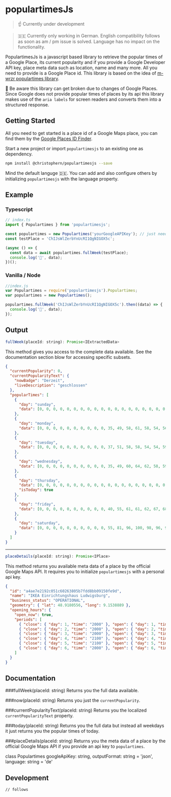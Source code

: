 # populartimesJs

> ☝️ Currently under development

> 🇩🇪 Currently only working in German. English compatibility follows as soon as am / pm issue is solved. Language has no impact on the functionality.

PopulartimesJs is a javascript based library to retrieve the popular times of a Google Place, its current popularity and if you provide a Google Developer API key, place meta data such as location, name and many more. All you need to provide is a Google Place id. This library is based on the idea of [m-wrzr populartimes library](https://github.com/m-wrzr/populartimes).

🙈 Be aware this library can get broken due to changes of Google Places. Since Google does not provide popular times of places by its api this library makes use of the `aria labels` for screen readers and converts them into a structured response.

## Getting Started

All you need to get started is a place id of a Google Maps place, you can find them by the [Google Places ID Finder](https://developers.google.com/maps/documentation/javascript/examples/places-placeid-finder).

Start a new project or import `populartimesjs` to an existing one as dependency.

```bash
npm install @christophern/populartimesjs --save
```

Mind the default languge 🇩🇪. You can add and also configure others by initializing `populartimesjs` with the language property.

## Example

### Typescript

```js
// index.ts
import { Populartimes } from 'populartimesjs';

const populartimes = new Populartimes('yourGoogleAPIKey'); // just needed if you want to get place details
const testPlace = 'ChIJsWlZerbYnUcRI1QgNIGOX5c';

(async () => {
  const data = await populartimes.fullWeek(testPlace);
  console.log('🚀', data);
})();
```

### Vanilla / Node

```js
//index.js
var Populartimes = require('populartimesjs').Populartimes;
var populartimes = new Populartimes();

populartimes.fullWeek('ChIJsWlZerbYnUcRI1QgNIGOX5c').then((data) => {
  console.log('🚀', data);
});
```

## Output

```js
fullWeek(placeId: string): Promise<IExtractedData>
```

This method gives you access to the complete data available. See the documentation section blow for accessing specific subsets.

```json
{
  "currentPopularity": 0,
  "currentPopularityText": {
    "nowBadge": "Derzeit",
    "liveDescription": "geschlossen"
  },
  "popularTimes": [
    {
      "day": "sunday",
      "data": [0, 0, 0, 0, 0, 0, 0, 0, 0, 0, 0, 0, 0, 0, 0, 0, 0, 0, 0, 0, 0, 0, 0, 0]
    },
    {
      "day": "monday",
      "data": [0, 0, 0, 0, 0, 0, 0, 0, 0, 0, 35, 49, 58, 61, 58, 54, 56, 58, 49, 31, 0, 0, 0, 0]
    },
    {
      "day": "tuesday",
      "data": [0, 0, 0, 0, 0, 0, 0, 0, 0, 0, 37, 51, 58, 58, 54, 54, 59, 60, 48, 29, 0, 0, 0, 0]
    },
    {
      "day": "wednesday",
      "data": [0, 0, 0, 0, 0, 0, 0, 0, 0, 0, 35, 49, 60, 64, 62, 58, 59, 61, 53, 33, 0, 0, 0, 0]
    },
    {
      "day": "thursday",
      "data": [0, 0, 0, 0, 0, 0, 0, 0, 0, 0, 0, 0, 0, 0, 0, 0, 0, 0, 0, 0, 0, 0, 0, 0],
      "isToday": true
    },
    {
      "day": "friday",
      "data": [0, 0, 0, 0, 0, 0, 0, 0, 0, 0, 40, 55, 61, 61, 62, 67, 68, 64, 59, 48, 27, 0, 0, 0]
    },
    {
      "day": "saturday",
      "data": [0, 0, 0, 0, 0, 0, 0, 0, 0, 0, 55, 81, 96, 100, 98, 96, 96, 91, 70, 40, 0, 0, 0, 0]
    }
  ]
}
```

---

```js
placeDetails(placeId: string): Promise<IPlace>
```

This method returns you available meta data of a place by the official Google Maps API. It requires you to initialize `populartimesjs` with a personal api key.

```json
{
  "id": "a4ae7e2192c051c60263805b7fdd8bb09150fe9d",
  "name": "IKEA Einrichtungshaus Ludwigsburg",
  "business_status": "OPERATIONAL",
  "geometry": { "lat": 48.9180556, "long": 9.1538889 },
  "opening_hours": {
    "open_now": true,
    "periods": [
      { "close": { "day": 1, "time": "2000" }, "open": { "day": 1, "time": "1000" } },
      { "close": { "day": 2, "time": "2000" }, "open": { "day": 2, "time": "1000" } },
      { "close": { "day": 3, "time": "2000" }, "open": { "day": 3, "time": "1000" } },
      { "close": { "day": 4, "time": "2100" }, "open": { "day": 4, "time": "1000" } },
      { "close": { "day": 5, "time": "2100" }, "open": { "day": 5, "time": "1000" } },
      { "close": { "day": 6, "time": "2000" }, "open": { "day": 6, "time": "1000" } }
    ]
  }
}
```

## Documentation

###fullWeek(placeId: string)
Returns you the full data available.

###now(placeId: string)
Returns you just the `currentPopularity`.

###currentPopularityText(placeId: string)
Returns you the localized `currentPopularityText` property.

###today(placeId: string)
Returns you the full data but instead all weekdays it just returns you the popular times of today.

###placeDetails(placeId: string)
Returns you the meta data of a place by the official Google Maps API if you provide an api key to `populartimes`.

class Populartimes
googleApiKey: string,
outputFormat: string = 'json',
language: string = 'de'

## Development

`// follows`
